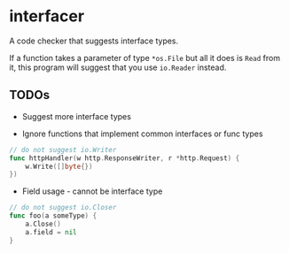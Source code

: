 # interfacer

A code checker that suggests interface types.

If a function takes a parameter of type `*os.File` but all it does is
`Read` from it, this program will suggest that you use `io.Reader`
instead.

## TODOs

* Suggest more interface types

* Ignore functions that implement common interfaces or func types 

```go
// do not suggest io.Writer
func httpHandler(w http.ResponseWriter, r *http.Request) {
	w.Write([]byte{})
})
```

* Field usage - cannot be interface type

```go
// do not suggest io.Closer
func foo(a someType) {
	a.Close()
	a.field = nil
}
```
